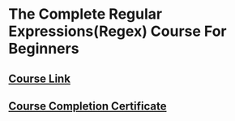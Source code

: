 # The Complete Regular Expressions(Regex) Course For Beginners

## [Course Link](https://www.udemy.com/course/regular-expressions-mastery/)

## [Course Completion Certificate]()
